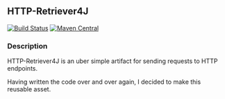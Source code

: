 ## HTTP-Retriever4J

[![Build Status](https://travis-ci.com/cbm64chris/http-retriever4j.svg?branch=main)](https://travis-ci.com/cbm64chris/http-retriever4j)
[![Maven Central](https://maven-badges.herokuapp.com/maven-central/com.fluffyluffs/http-Retriever4j/badge.svg)](https://maven-badges.herokuapp.com/maven-central/com.fluffyluffs/http-retriever4j/)

### Description
HTTP-Retriever4J is an uber simple artifact for sending requests to HTTP endpoints.

Having written the code over and over again, I decided to make this reusable asset.
